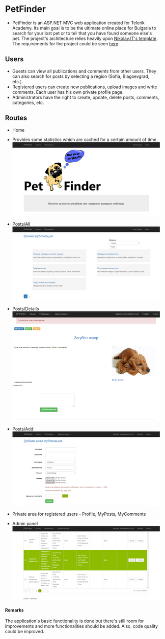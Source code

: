 # PetFinder
* PetFinder is an ASP.NET MVC web application created for Telerik Academy. Its main goal is to be the ultimate online place for Bulgaria to search for your lost pet or to tell that you have found someone else's pet. The project's architecture relies heavily upon [Nikolay.IT's template](https://github.com/NikolayIT/ASP.NET-MVC-Template). 
The requirements for the project could be seen [here](https://github.com/TelerikAcademy/ASP.NET-MVC/tree/master/Final%20Project/2016)

## Users
* Guests can view all publications and comments from other users. They can also search for posts by selecting a region (Sofia, Blagoevgrad, etc.).
* Registered users can create new publications, upload images and write comments. Each user has his own private profile page.
* Administrators have the right to create, update, delete posts, comments, categories, etc.

## Routes
* Home
 * Provides some statistics which are cached for a certain amount of time.
![Home](Screenshots/home-guest.png)

* Posts/All
 ![Posts All](Screenshots/posts-all.png)

* Posts/Details
 ![Posts Details](Screenshots/posts-details.png)

* Posts/Add
 ![Posts Add](Screenshots/posts-add.png)

* Private area for registered users - Profile, MyPosts, MyComments

* Admin panel
 ![Admin](Screenshots/admin-panel.png)

#### Remarks
The application's basic functionality is done but there's still room for improvements and more functionalities should be added. Also, code quality could be improved.
